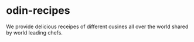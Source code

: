 # odin-recipes
We provide delicious receipes of different cusines all over the world shared by world leading chefs.